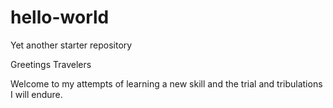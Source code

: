 # hello-world
Yet another starter repository


Greetings Travelers

Welcome to my attempts of learning a new skill and the trial and tribulations I will endure.

